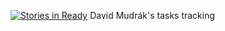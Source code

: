 [![Stories in Ready](https://badge.waffle.io/mudrd8mz/tt.png?label=ready&title=Ready)](https://waffle.io/mudrd8mz/tt)
David Mudrák's tasks tracking
